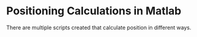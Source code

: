 # Positioning Calculations in Matlab

There are multiple scripts created that calculate position in different ways. 
